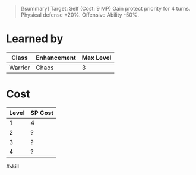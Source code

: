 >[!summary]
>Target: Self (Cost: 9 MP)
>Gain protect priority for 4 turns.
>Physical defense +20%.
>Offensive Ability -50%.
# Learned by
| Class   | Enhancement | Max Level |
| ------- | ----------- | --------- |
| Warrior | Chaos       | 3         |
# Cost
| Level | SP Cost |
| ----- | ------- |
| 1     | 4       |
| 2     | ?       |
| 3     | ?       |
| 4     | ?       |

#skill 